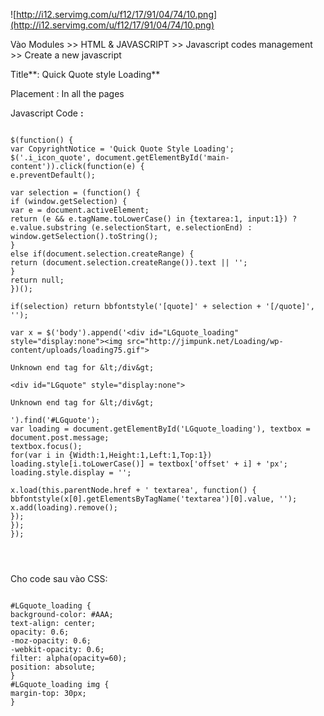 ![http://i12.servimg.com/u/f12/17/91/04/74/10.png](http://i12.servimg.com/u/f12/17/91/04/74/10.png)

Vào Modules >> HTML & JAVASCRIPT >> Javascript codes management >> Create a new javascript

Title**: Quick Quote style Loading**

Placement : In all the pages

Javascript Code **:**



```

$(function() {
var CopyrightNotice = 'Quick Quote Style Loading';
$('.i_icon_quote', document.getElementById('main-content')).click(function(e) {
e.preventDefault();

var selection = (function() {
if (window.getSelection) {
var e = document.activeElement;
return (e && e.tagName.toLowerCase() in {textarea:1, input:1}) ? e.value.substring (e.selectionStart, e.selectionEnd) : window.getSelection().toString();
}
else if(document.selection.createRange) {
return (document.selection.createRange()).text || '';
}
return null;
})();

if(selection) return bbfontstyle('[quote]' + selection + '[/quote]', '');

var x = $('body').append('<div id="LGquote_loading" style="display:none"><img src="http://jimpunk.net/Loading/wp-content/uploads/loading75.gif">

Unknown end tag for &lt;/div&gt;

<div id="LGquote" style="display:none">

Unknown end tag for &lt;/div&gt;

').find('#LGquote');
var loading = document.getElementById('LGquote_loading'), textbox = document.post.message;
textbox.focus();
for(var i in {Width:1,Height:1,Left:1,Top:1}) loading.style[i.toLowerCase()] = textbox['offset' + i] + 'px';
loading.style.display = '';

x.load(this.parentNode.href + ' textarea', function() {
bbfontstyle(x[0].getElementsByTagName('textarea')[0].value, '');
x.add(loading).remove();
});
});
});




```
Cho code sau vào CSS:


```

#LGquote_loading {
background-color: #AAA;
text-align: center;
opacity: 0.6;
-moz-opacity: 0.6;
-webkit-opacity: 0.6;
filter: alpha(opacity=60);
position: absolute;
}
#LGquote_loading img {
margin-top: 30px;
}


```